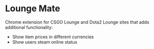 # Lounge Mate
Chrome extension for CSGO Lounge and Dota2 Lounge sites that adds additional functionality:
* Show item prices in different currencies
* Show users steam online status
